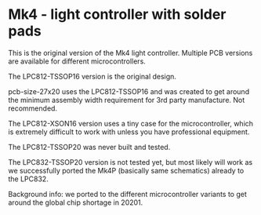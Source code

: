 # Mk4 - light controller with solder pads

This is the original version of the Mk4 light controller.
Multiple PCB versions are available for different microcontrollers.

The LPC812-TSSOP16 version is the original design.

pcb-size-27x20 uses the LPC812-TSSOP16 and was created to get around the minimum assembly width requirement for 3rd party manufacture. Not recommended.

The LPC812-XSON16 version uses a tiny case for the microcontroller, which is extremely difficult to work with unless you have professional equipment.

The LPC812-TSSOP20 was never built and tested.

The LPC832-TSSOP20 version is not tested yet, but most likely will work as we successfully ported the Mk4P (basically same schematics) already to the LPC832.


Background info: we ported to the different microcontroller variants to get around the global chip shortage in 20201.